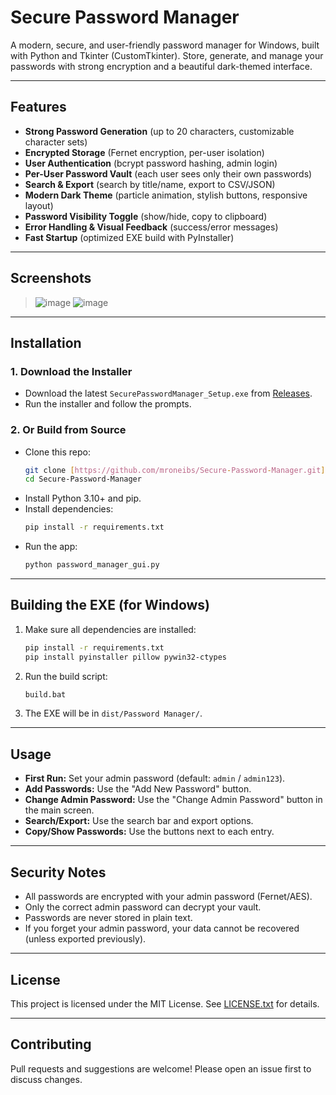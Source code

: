 # Secure Password Manager

A modern, secure, and user-friendly password manager for Windows, built with Python and Tkinter (CustomTkinter). Store, generate, and manage your passwords with strong encryption and a beautiful dark-themed interface.

---

## Features

- **Strong Password Generation** (up to 20 characters, customizable character sets)
- **Encrypted Storage** (Fernet encryption, per-user isolation)
- **User Authentication** (bcrypt password hashing, admin login)
- **Per-User Password Vault** (each user sees only their own passwords)
- **Search & Export** (search by title/name, export to CSV/JSON)
- **Modern Dark Theme** (particle animation, stylish buttons, responsive layout)
- **Password Visibility Toggle** (show/hide, copy to clipboard)
- **Error Handling & Visual Feedback** (success/error messages)
- **Fast Startup** (optimized EXE build with PyInstaller)

---

## Screenshots

> ![image](https://github.com/user-attachments/assets/33466753-5900-4337-ae6d-b33383cc85e5)
> ![image](https://github.com/user-attachments/assets/1c12f50c-372c-46bf-b220-88419f47f58f)


---

## Installation

### 1. Download the Installer
- Download the latest `SecurePasswordManager_Setup.exe` from [Releases](https://github.com/yourusername/yourrepo/releases).
- Run the installer and follow the prompts.

### 2. Or Build from Source
- Clone this repo:
  ```sh
  git clone [https://github.com/mroneibs/Secure-Password-Manager.git]
  cd Secure-Password-Manager
  ```
- Install Python 3.10+ and pip.
- Install dependencies:
  ```sh
  pip install -r requirements.txt
  ```
- Run the app:
  ```sh
  python password_manager_gui.py
  ```

---

## Building the EXE (for Windows)

1. Make sure all dependencies are installed:
   ```sh
   pip install -r requirements.txt
   pip install pyinstaller pillow pywin32-ctypes
   ```
2. Run the build script:
   ```sh
   build.bat
   ```
3. The EXE will be in `dist/Password Manager/`.

---

## Usage

- **First Run:** Set your admin password (default: `admin` / `admin123`).
- **Add Passwords:** Use the "Add New Password" button.
- **Change Admin Password:** Use the "Change Admin Password" button in the main screen.
- **Search/Export:** Use the search bar and export options.
- **Copy/Show Passwords:** Use the buttons next to each entry.

---

## Security Notes
- All passwords are encrypted with your admin password (Fernet/AES).
- Only the correct admin password can decrypt your vault.
- Passwords are never stored in plain text.
- If you forget your admin password, your data cannot be recovered (unless exported previously).

---

## License

This project is licensed under the MIT License. See [LICENSE.txt](LICENSE.txt) for details.


---

## Contributing
Pull requests and suggestions are welcome! Please open an issue first to discuss changes. 
